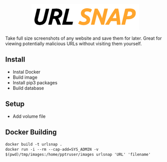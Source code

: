 <p align="center">
  <img src="https://raw.githubusercontent.com/0xACED/urlsnap/master/images/urlsnap.png"/>
</p>


Take full size screenshots of any website and save them for later. Great for viewing potentially malicious URLs without visiting them yourself. 

## Install 
- Instal Docker 
- Build image
- Install pip3 packages
- Build database

## Setup
- Add volume file

## Docker Building 

```
docker build -t urlsnap .
docker run -i --rm --cap-add=SYS_ADMIN -v $(pwd)/tmp/images:/home/pptruser/images urlsnap 'URL' 'filename'
```
